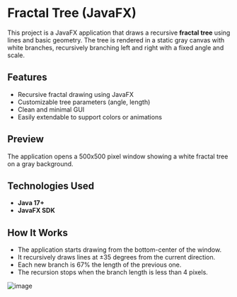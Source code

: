 # Fractal Tree (JavaFX)

This project is a  JavaFX application that draws a recursive **fractal tree** using lines and basic geometry. The tree is rendered in a static gray canvas with white branches, recursively branching left and right with a fixed angle and scale.

## Features

- Recursive fractal drawing using JavaFX
- Customizable tree parameters (angle, length)
- Clean and minimal GUI
- Easily extendable to support colors or animations

## Preview

The application opens a 500x500 pixel window showing a white fractal tree on a gray background.

## Technologies Used

- **Java 17+**
- **JavaFX SDK**

## How It Works

- The application starts drawing from the bottom-center of the window.
- It recursively draws lines at ±35 degrees from the current direction.
- Each new branch is 67% the length of the previous one.
- The recursion stops when the branch length is less than 4 pixels.

![image](https://github.com/user-attachments/assets/badffea0-cf7e-4c76-a57a-067ed3125e84)

